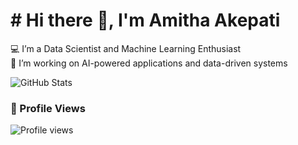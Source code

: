 # # Hi there 👋, I'm Amitha Akepati

💻 I’m a Data Scientist and Machine Learning Enthusiast   
🚀 I’m working on AI-powered applications and data-driven systems  

![GitHub Stats](https://github-readme-stats.vercel.app/api?username=AAmitha&show_icons=true&theme=tokyonight)


### 🧠 Profile Views

![Profile views](https://komarev.com/ghpvc/?username=AAmitha&label=Profile%20views&color=0e75b6&style=flat)



